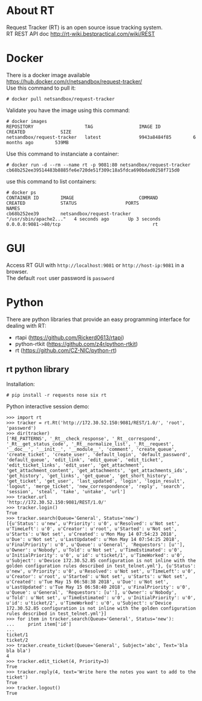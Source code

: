 # About RT

Request Tracker (RT) is an open source issue tracking system.  
RT REST API doc http://rt-wiki.bestpractical.com/wiki/REST  

# Docker 

There is a docker image available https://hub.docker.com/r/netsandbox/request-tracker/  
Use this command to pull it:  
```
# docker pull netsandbox/request-tracker
```
Validate you have the image using this command: 
```
# docker images
REPOSITORY                   TAG                 IMAGE ID            CREATED             SIZE
netsandbox/request-tracker   latest              9943a8484f85        6 months ago        539MB
```
Use this command to instanciate a container:  
```
# docker run -d --rm --name rt -p 9081:80 netsandbox/request-tracker
cb68b252ee39514483b8885fe6e720de51f309c18a5fdca690bdad0258f715d0
```
use this command to list containers: 
```
# docker ps
CONTAINER ID        IMAGE                        COMMAND                  CREATED             STATUS                  PORTS                                                 NAMES
cb68b252ee39        netsandbox/request-tracker   "/usr/sbin/apache2..."   4 seconds ago       Up 3 seconds            0.0.0.0:9081->80/tcp                                  rt
```
# GUI

Access RT GUI with ```http://localhost:9081``` or ```http://host-ip:9081``` in a browser.  
The default ```root``` user password is ```password```  

# Python

There are python libraries that provide an easy programming interface for dealing with RT:  
- rtapi (https://github.com/Rickerd0613/rtapi) 
- python-rtkit (https://github.com/z4r/python-rtkit)
- rt (https://github.com/CZ-NIC/python-rt) 

## rt python library

Installation:  
```
# pip install -r requests nose six rt
```
Python interactive session demo: 
```
>>> import rt
>>> tracker = rt.Rt('http://172.30.52.150:9081/REST/1.0/', 'root', 'password')
>>> dir(tracker)
['RE_PATTERNS', '_Rt__check_response', '_Rt__correspond', '_Rt__get_status_code', '_Rt__normalize_list', '_Rt__request', '__doc__', '__init__', '__module__', 'comment', 'create_queue', 'create_ticket', 'create_user', 'default_login', 'default_password', 'default_queue', 'edit_link', 'edit_queue', 'edit_ticket', 'edit_ticket_links', 'edit_user', 'get_attachment', 'get_attachment_content', 'get_attachments', 'get_attachments_ids', 'get_history', 'get_links', 'get_queue', 'get_short_history', 'get_ticket', 'get_user', 'last_updated', 'login', 'login_result', 'logout', 'merge_ticket', 'new_correspondence', 'reply', 'search', 'session', 'steal', 'take', 'untake', 'url']
>>> tracker.url
'http://172.30.52.150:9081/REST/1.0/'
>>> tracker.login()
True
>>> tracker.search(Queue='General', Status='new')
[{u'Status': u'new', u'Priority': u'0', u'Resolved': u'Not set', u'TimeLeft': u'0', u'Creator': u'root', u'Started': u'Not set', u'Starts': u'Not set', u'Created': u'Mon May 14 07:54:23 2018', u'Due': u'Not set', u'LastUpdated': u'Mon May 14 07:54:25 2018', u'FinalPriority': u'0', u'Queue': u'General', 'Requestors': [u''], u'Owner': u'Nobody', u'Told': u'Not set', u'TimeEstimated': u'0', u'InitialPriority': u'0', u'id': u'ticket/1', u'TimeWorked': u'0', u'Subject': u'Device 172.30.52.85 configuration is not inline with the golden configuration rules described in test_telnet.yml'}, {u'Status': u'new', u'Priority': u'0', u'Resolved': u'Not set', u'TimeLeft': u'0', u'Creator': u'root', u'Started': u'Not set', u'Starts': u'Not set', u'Created': u'Tue May 15 06:58:38 2018', u'Due': u'Not set', u'LastUpdated': u'Tue May 15 06:58:40 2018', u'FinalPriority': u'0', u'Queue': u'General', 'Requestors': [u''], u'Owner': u'Nobody', u'Told': u'Not set', u'TimeEstimated': u'0', u'InitialPriority': u'0', u'id': u'ticket/2', u'TimeWorked': u'0', u'Subject': u'Device 172.30.52.85 configuration is not inline with the golden configuration rules described in test_telnet.yml'}]
>>> for item in tracker.search(Queue='General', Status='new'):
...     print item['id']
...
ticket/1
ticket/2
>>> tracker.create_ticket(Queue='General', Subject='abc', Text='bla bla bla')
4
>>> tracker.edit_ticket(4, Priority=3)
True
>>> tracker.reply(4, text='Write here the notes you want to add to the ticket')
True
>>> tracker.logout()
True
```

